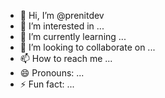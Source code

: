 - 👋 Hi, I’m @prenitdev
- 👀 I’m interested in ...
- 🌱 I’m currently learning ...
- 💞️ I’m looking to collaborate on ...
- 📫 How to reach me ...
- 😄 Pronouns: ...
- ⚡ Fun fact: ...

<!---
prenitdev/prenitdev is a ✨ special ✨ repository because its `README.md` (this file) appears on your GitHub profile.
You can click the Preview link to take a look at your changes.
--->
